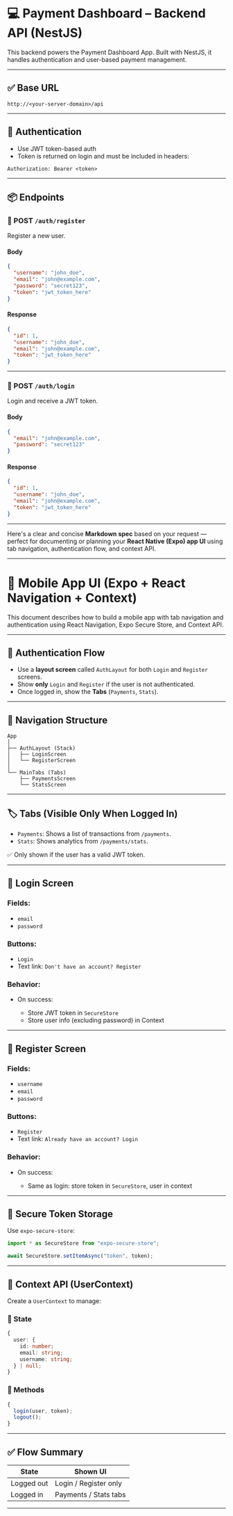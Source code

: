 # 💻 Payment Dashboard – Backend API (NestJS)

This backend powers the Payment Dashboard App. Built with NestJS, it handles authentication and user-based payment management.

---

## ✅ Base URL

```
http://<your-server-domain>/api
```

---

## 🔐 Authentication

- Use JWT token-based auth
- Token is returned on login and must be included in headers:

```http
Authorization: Bearer <token>
```

---

## 📦 Endpoints

### 🔸 POST `/auth/register`

Register a new user.

#### Body

```json
{
  "username": "john_doe",
  "email": "john@example.com",
  "password": "secret123",
  "token": "jwt_token_here"
}
```

#### Response

```json
{
  "id": 1,
  "username": "john_doe",
  "email": "john@example.com",
  "token": "jwt_token_here"
}
```

---

### 🔸 POST `/auth/login`

Login and receive a JWT token.

#### Body

```json
{
  "email": "john@example.com",
  "password": "secret123"
}
```

#### Response

```json
{
  "id": 1,
  "username": "john_doe",
  "email": "john@example.com",
  "token": "jwt_token_here"
}
```

---

Here's a clear and concise **Markdown spec** based on your request — perfect for documenting or planning your **React Native (Expo) app UI** using tab navigation, authentication flow, and context API.

---

# 📱 Mobile App UI (Expo + React Navigation + Context)

This document describes how to build a mobile app with tab navigation and authentication using React Navigation, Expo Secure Store, and Context API.

---

## 🔐 Authentication Flow

- Use a **layout screen** called `AuthLayout` for both `Login` and `Register` screens.
- Show **only** `Login` and `Register` if the user is not authenticated.
- Once logged in, show the **Tabs** (`Payments`, `Stats`).

---

## 🧭 Navigation Structure

```
App
│
├── AuthLayout (Stack)
│   ├── LoginScreen
│   └── RegisterScreen
│
└── MainTabs (Tabs)
    ├── PaymentsScreen
    └── StatsScreen
```

---

## 🏷 Tabs (Visible Only When Logged In)

- `Payments`: Shows a list of transactions from `/payments`.
- `Stats`: Shows analytics from `/payments/stats`.

✅ Only shown if the user has a valid JWT token.

---

## 🔑 Login Screen

### Fields:

- `email`
- `password`

### Buttons:

- `Login`
- Text link: `Don't have an account? Register`

### Behavior:

- On success:

  - Store JWT token in `SecureStore`
  - Store user info (excluding password) in Context

---

## 🧾 Register Screen

### Fields:

- `username`
- `email`
- `password`

### Buttons:

- `Register`
- Text link: `Already have an account? Login`

### Behavior:

- On success:

  - Same as login: store token in `SecureStore`, user in context

---

## 💾 Secure Token Storage

Use `expo-secure-store`:

```ts
import * as SecureStore from "expo-secure-store";

await SecureStore.setItemAsync("token", token);
```

---

## 🧠 Context API (UserContext)

Create a `UserContext` to manage:

### 🔸 State

```ts
{
  user: {
    id: number;
    email: string;
    username: string;
  } | null;
}
```

### 🔸 Methods

```ts
{
  login(user, token);
  logout();
}
```

---

## ✅ Flow Summary

| State      | Shown UI              |
| ---------- | --------------------- |
| Logged out | Login / Register only |
| Logged in  | Payments / Stats tabs |

---
